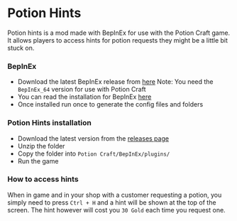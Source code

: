 # Potion Hints
Potion hints is a mod made with BepInEx for use with the Potion Craft game. It allows players to access hints for potion requests they might be a little bit stuck on.

### BepInEx
- Download the latest BepInEx release from [here](https://github.com/BepInEx/BepInEx/releases)
Note: You need the `BepInEx_64` version for use with Potion Craft
- You can read the installation for BepInEx [here](https://docs.bepinex.dev/articles/user_guide/installation/index.html)
- Once installed run once to generate the config files and folders

### Potion Hints installation
- Download the latest version from the [releases page](https://github.com/MattDeDuck/PotionHints/releases)
- Unzip the folder
- Copy the folder into `Potion Craft/BepInEx/plugins/`
- Run the game

### How to access hints
When in game and in your shop with a customer requesting a potion, you simply need to press `Ctrl + H` and a hint will be shown at the top of the screen. The hint however will cost you `30 Gold` each time you request one.